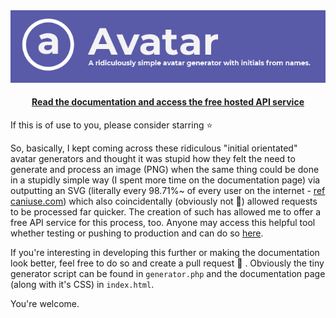 <div align="center">
<a href="https://github.com/eddiejibson/limitrr"><img alt="chae" src="icon.png"></a>
<h4><a href="https://avatars.oxro.io">Read the documentation and access the free hosted API service</a></h4>
</div>

If this is of use to you, please consider starring ⭐

So, basically, I kept coming across these ridiculous "initial orientated" avatar generators and thought it was stupid how they felt the need to generate and process an image (PNG) when the same thing could be done in a stupidly simple way (I spent more time on the documentation page) via outputting an SVG (literally every 98.71%~ of every user on the internet - [ref caniuse.com](https://caniuse.com/#feat=svg)) which also coincidentally (obviously not 🤭) allowed requests to be processed far quicker. The creation of such has allowed me to offer a free API service for this process, too. Anyone may access this helpful tool whether testing or pushing to production and can do so [here](https://avatars.oxro.io).

If you're interesting in developing this further or making the documentation look better, feel free to do so and create a pull request 🙏 . Obviously the tiny generator script can be found in `generator.php` and the documentation page (along with it's CSS) in `index.html`.


You're welcome.
